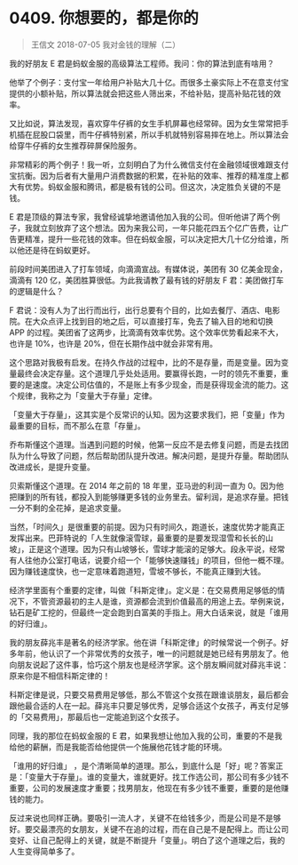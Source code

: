 # 0409. 你想要的，都是你的
> 王信文
2018-07-05
我对金钱的理解（二）

我的好朋友 E 君是蚂蚁金服的高级算法工程师。我问：你的算法到底有啥用？

他举了个例子：支付宝一年给用户补贴大几十亿。而很多土豪实际上不在意支付宝提供的小额补贴，所以算法就会把这些人筛出来，不给补贴，提高补贴花钱的效率。

又比如说，算法发现，喜欢穿牛仔裤的女生手机屏幕也经常碎。因为女生常常把手机插在屁股口袋里，而牛仔裤特别紧，所以手机就特别容易摔在地上。所以算法会给穿牛仔裤的女生推荐碎屏保险服务。

非常精彩的两个例子！我一听，立刻明白了为什么微信支付在金融领域很难跟支付宝抗衡。因为后者有大量用户消费数据的积累，在补贴的效率、推荐的精准度上都大有优势。蚂蚁金服和腾讯，都是极有钱的公司。但这次，决定胜负关键的不是钱。

E 君是顶级的算法专家，我曾经诚挚地邀请他加入我的公司。但听他讲了两个例子，我就立刻放弃了这个想法。因为来我公司，一年只能花四五个亿广告费，让广告更精准，提升一些花钱的效率。但在蚂蚁金服，可以决定把大几十亿分给谁，所以他还是待在蚂蚁更好。

前段时间美团进入了打车领域，向滴滴宣战。有媒体说，美团有 30 亿美金现金，滴滴有 120 亿，美团胜算很低。为此我请教了最有钱的好朋友 F 君：美团做打车的逻辑是什么？

F 君说：没有人为了出行而出行，出行总要有个目的，比如去餐厅、酒店、电影院。在大众点评上找到目的地之后，可以直接打车，免去了输入目的地和切换 APP 的过程。美团省了这两步，比滴滴有效率优势。这个效率优势看起来不大，也许是 10%，也许是 20%，但在长期作战中就会非常有用。

这个思路对我极有启发。在持久作战的过程中，比的不是存量，而是变量。因为变量最终会决定存量。这个道理几乎处处适用。要赢得长跑，一时的领先不重要，重要的是速度。决定公司估值的，不是账上有多少现金，而是获得现金流的能力。这个规律，我称之为「变量大于存量」定律。

「变量大于存量」，这其实是个反常识的认知。因为这要求我们，把「变量」作为最重要的目标，而不那么在意「存量」。

乔布斯懂这个道理。当遇到问题的时候，他第一反应不是去修复问题，而是去找团队为什么导致了问题，然后帮助团队提升改进。解决问题，是提升存量。帮助团队改进成长，是提升变量。

贝索斯懂这个道理。在 2014 年之前的 18 年里，亚马逊的利润一直为 0。因为他把赚到的所有钱，都投入到能够赚更多钱的业务里去。留利润，是追求存量。把钱一分不剩的全花掉，是追求变量。

当然，「时间久」是很重要的前提。因为只有时间久，跑道长，速度优势才能真正发挥出来。巴菲特说的「人生就像滚雪球，最重要的是要发现湿雪和长长的山坡」，正是这个道理。因为只有山坡够长，雪球才能滚的足够大。段永平说，经常有人往他办公室打电话，说要介绍一个「能够快速赚钱」的项目，但他一概不理。因为赚钱速度快，也一定意味着跑道短，雪坡不够长，不能真正赚到大钱。

经济学里面有个重要的定律，叫做「科斯定律」。定义是：在交易费用足够低的情况下，不管资源最初的主人是谁，资源都会流到价值最高的用途上去。举例来说，钻石是矿工挖的，但最终一定会跑到白富美的手指上。用大白话来说，就是「谁用的好归谁」。

我的朋友薛兆丰是著名的经济学家。他在讲「科斯定律」的时候常说一个例子。好多年前，他认识了一个非常优秀的女孩子，唯一的问题就是她已经有男朋友了。他向朋友说起了这件事，恰巧这个朋友也是经济学家。这个朋友瞬间就对薛兆丰说：原来你是不相信科斯定律的！

科斯定律是说，只要交易费用足够低，那么不管这个女孩在跟谁谈朋友，最后都会跟他最合适的人在一起。薛兆丰只要足够优秀，足够合适这个女孩子，再支付足够的「交易费用」，那最后也一定能追到这个女孩子。

同理，我的那位在蚂蚁金服的 E 君，如果我想让他加入我的公司，重要的不是我给他的薪酬，而是我能否给他提供一个施展他花钱才能的环境。

「谁用的好归谁」 ，是个清晰简单的道理。那么，到底什么是「好」呢？答案正是：「变量大于存量」。谁的变量大，谁就更好。找工作选公司，那公司有多少钱不重要，公司的发展速度才重要；找男朋友，他现在有多少钱不重要，重要的是他赚钱的能力。

反过来说也同样正确。要吸引一流人才，关键不在给钱多少，而是公司是不是够好。要交最漂亮的女朋友，关键不在追的过程，而在自己是不是配得上。而让公司变好、让自己配得上的关键，就是不断提升「变量」。明白了这个道理之后，我的人生变得简单多了。

